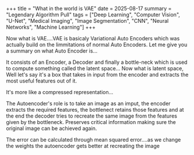 +++
title = "What in the world is VAE"
date = 2025-08-17
summary = "Legendary Algorithm Pull"
tags = ["Deep Learning", "Computer Vision", "U-Net", "Medical Imaging", "Image Segmentation", "CNN", "Neural Networks", "Machine Learning"]
+++

Now what is VAE....VAE is basicaly Variational Auto Encoders which was actually build on the limmitations of normal Auto Encoders.
Let me give you a summary on what Auto Encoder is...

It consists of an Encoder, a Decoder and finally a bottle-neck which is used to compute something called the latent space...
Now what is latent space, Well let's say it's a box that takes in input from the encoder and extracts the most useful features out of it.

It's more like a compressed representation...

The Autoencoder's role is to take an image as an imput, the encoder extracts the required features, the bottlenect retains those features and at the end the decoder tries to recreate the same image from the features given by the bottleneck. Preserves critical information making sure the original image can be achieved again.

The error can be calculated through mean squared error....as we change the weights the autoencoder gets better at recreating the image